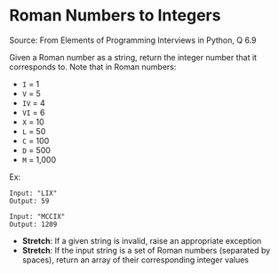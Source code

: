 # Roman Numbers to Integers

Source: From Elements of Programming Interviews in Python, Q 6.9

Given a Roman number as a string, return the integer number that it corresponds to. Note that in Roman numbers:

- `I` = 1
- `V` = 5
- `IV` = 4
- `VI` = 6
- `X` = 10
- `L` = 50
- `C` = 100
- `D` = 500
- `M` = 1,000

Ex:
```
Input: "LIX"
Output: 59

Input: "MCCIX"
Output: 1209
```

- **Stretch**: If a given string is invalid, raise an appropriate exception
- **Stretch**: If the input string is a set of Roman numbers (separated by spaces), return an array of their corresponding integer values

